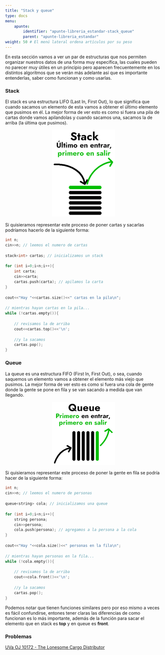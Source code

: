 ```yaml
---
title: "Stack y queue"
type: docs
menu:
    apunte:
        identifier: "apunte-libreria_estandar-stack_queue"
        parent: "apunte-libreria_estandar"
weight: 50 # El menú lateral ordena artículos por su peso
---
```

En esta sección vamos a ver un par de estructuras que nos permiten organizar nuestros datos de una forma muy específica, las cuales pueden no parecer muy útiles en un principio pero aparecen frecuentemente en los distintos algoritmos que se verán más adelante así que es importante entenderlas, saber como funcionan y como usarlas.

### Stack

El stack es una estructura LIFO (Last In, First Out), lo que significa que cuando sacamos un elemento de esta vamos a obtener el último elemento que pusimos en él. La mejor forma de ver esto es como si fuera una pila de cartas donde vamos apilandolas y cuando sacamos una, sacamos la de arriba (la última que pusimos).

<center> <img class="invertible" src="img/stack.png" width="40%"/> </center>

Si quisieramos representar este proceso de poner cartas y sacarlas podríamos hacerlo de la siguiente forma:

```c++
int n;
cin>>n; // leemos el numero de cartas

stack<int> cartas; // inicializamos un stack

for (int i=0;i<n;i++){
	int carta;
	cin>>carta;
	cartas.push(carta); // apilamos la carta
}

cout<<"Hay "<<cartas.size()<<" cartas en la pila\n";

// mientras hayan cartas en la pila...
while (!cartas.empty()){

	// revisamos la de arriba
	cout<<cartas.top()<<'\n';
	
	//y la sacamos
	cartas.pop();
}
```

### Queue

La queue es una estructura FIFO (First In, First Out), o sea, cuando saquemos un elemento vamos a obtener el elemento más viejo que pusimos. La mejor forma de ver esto es como si fuera una cola de gente donde la gente se pone en fila y se van sacando a medida que van llegando.

<center> <img class="invertible" src="img/queue.png" width="40%"/> </center>

Si quisieramos representar este proceso de poner la gente en fila se podría hacer de la siguiente forma:

```c++
int n;
cin>>n; // leemos el numero de personas

queue<string> cola; // inicializamos una queue

for (int i=0;i<n;i++){
	string persona;
	cin>>persona;
	cola.push(persona); // agregamos a la persona a la cola
}

cout<<"Hay "<<cola.size()<<" personas en la fila\n";

// mientras hayan personas en la fila...
while (!cola.empty()){

	// revisamos la de arriba
	cout<<cola.front()<<'\n';
	
	//y la sacamos
	cartas.pop();
}

```

Podemos notar que tienen funciones similares pero por eso mismo a veces es fácil confundirse, entones tener claras las diferencias de como funcionan es lo más importante, además de la función para sacar el elemento que en stack es **top** y en queue es **front**.

### Problemas

[UVa OJ 10172 - The Lonesome Cargo Distributor](https://onlinejudge.org/index.php?option=com_onlinejudge&Itemid=8&category=24&page=show_problem&problem=1113)
               
